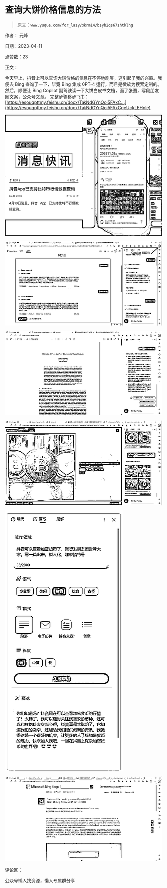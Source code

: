 # 查询大饼价格信息的方法

> 原文：[`www.yuque.com/for_lazy/xkrm14/bsyb2qs67shtklhg`](https://www.yuque.com/for_lazy/xkrm14/bsyb2qs67shtklhg)



作者： 元峰



日期：2023-04-11



点赞数：23

<ne-card data-card-name="hr" data-card-type="block" id="zKScc" data-event-boundary="card">

正文：



今天早上，抖音上可以查询大饼价格的信息在不停地刷屏，这引起了我的兴趣。我便去 Bing 查询了一下，毕竟 Bing 集成 GPT-4 运行，而且是微软为搜索定制的。 然后，顺便让 Bing Copilot 副驾驶读一下大饼白皮书文档，画了张图，写段朋友圈文案，公众号文章。 完整步骤移步飞书：‌⁣‬⁡⁣‌⁢‬⁢‌⁡‌⁢⁤‍⁤⁤‌‌‬⁡‌⁤‍‌⁡‬⁡‌⁡‍[https://esouqpttmy.feishu.cn/docx/TakNdGYnQoi5FAxC...](https://esouqpttmy.feishu.cn/docx/TakNdGYnQoi5FAxCqeUckLEHnle)



<ne-card data-card-name="image" data-card-type="inline" id="gMfhw" data-event-boundary="card">![](img/80809c3ecc2f958bc7ee10fd9b338446.png)</ne-card>



<ne-card data-card-name="image" data-card-type="inline" id="Kz2Ay" data-event-boundary="card">![](img/5abaa3879b28096925bc727554dfdde3.png)</ne-card>



<ne-card data-card-name="image" data-card-type="inline" id="qBHkW" data-event-boundary="card">![](img/c22d2e527df21faa886aaa50511bb77c.png)</ne-card>



<ne-card data-card-name="image" data-card-type="inline" id="yNij3" data-event-boundary="card">![](img/b545b24b31f00038c1c482a65dabbc61.png)</ne-card>



<ne-card data-card-name="image" data-card-type="inline" id="ClB6t" data-event-boundary="card">![](img/0a58f24c8da31617653720e2f48b3e53.png)</ne-card>



<ne-card data-card-name="image" data-card-type="inline" id="yckcP" data-event-boundary="card">![](img/9cbb9bf88b10466346610a618b1378f9.png)</ne-card>

<ne-card data-card-name="hr" data-card-type="block" id="KKVIg" data-event-boundary="card">

评论区：

<ne-card data-card-name="hr" data-card-type="block" id="gZuqb" data-event-boundary="card">

公众号懒人找资源，懒人专属群分享

</ne-card></ne-card></ne-card>